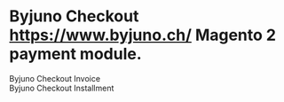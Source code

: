 # Byjuno Checkout https://www.byjuno.ch/ Magento 2 payment module.
Byjuno Checkout Invoice<br />
Byjuno Checkout Installment

